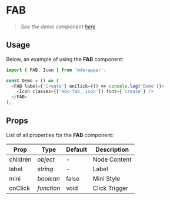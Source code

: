 # FAB

> _See the demo component [here](./FAB.jsx)_

## Usage

Below, an example of using the **FAB** component:

```js
import { FAB, Icon } from 'mdwrapper';

const Demo = () => (
  <FAB label={'Create'} onClick={() => console.log('Demo')}>
    <Icon classes={['mdc-fab__icon']} font={'create'} />
  </FAB>
);
```

## Props

List of all properties for the **FAB** component:

| **Prop** | **Type** | **Default** | **Description** |
|--|--|--|--|
| children | _object_ | - | Node Content |
| label | _string_ | - | Label |
| mini | _boolean_ | false | Mini Style |
| onClick | _function_ | void | Click Trigger |

